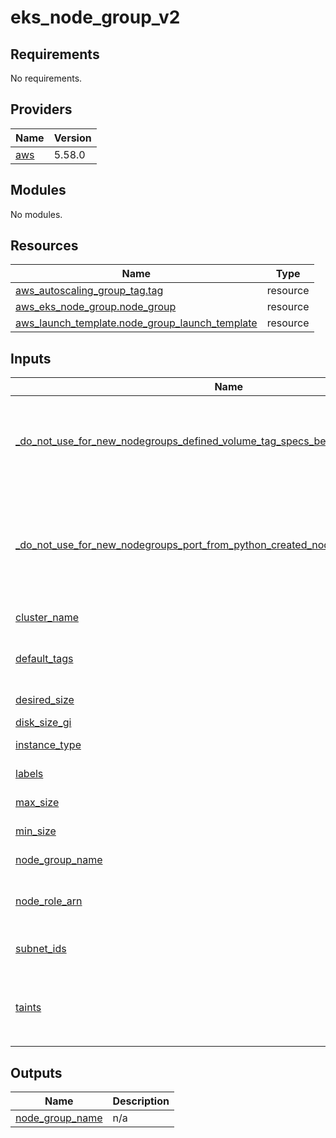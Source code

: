 # eks_node_group_v2

<!-- BEGINNING OF PRE-COMMIT-TERRAFORM DOCS HOOK -->
## Requirements

No requirements.

## Providers

| Name | Version |
|------|---------|
| <a name="provider_aws"></a> [aws](#provider\_aws) | 5.58.0 |

## Modules

No modules.

## Resources

| Name | Type |
|------|------|
| [aws_autoscaling_group_tag.tag](https://registry.terraform.io/providers/hashicorp/aws/latest/docs/resources/autoscaling_group_tag) | resource |
| [aws_eks_node_group.node_group](https://registry.terraform.io/providers/hashicorp/aws/latest/docs/resources/eks_node_group) | resource |
| [aws_launch_template.node_group_launch_template](https://registry.terraform.io/providers/hashicorp/aws/latest/docs/resources/launch_template) | resource |

## Inputs

| Name | Description | Type | Default | Required |
|------|-------------|------|---------|:--------:|
| <a name="input__do_not_use_for_new_nodegroups_defined_volume_tag_specs_before_instance_tag_specs"></a> [\_do\_not\_use\_for\_new\_nodegroups\_defined\_volume\_tag\_specs\_before\_instance\_tag\_specs](#input\_\_do\_not\_use\_for\_new\_nodegroups\_defined\_volume\_tag\_specs\_before\_instance\_tag\_specs) | DO NOT SET THIS FOR NEW NODEGROUPS: If true, defines the volume tag specs before the instance specs | `bool` | `false` | no |
| <a name="input__do_not_use_for_new_nodegroups_port_from_python_created_nodegroup"></a> [\_do\_not\_use\_for\_new\_nodegroups\_port\_from\_python\_created\_nodegroup](#input\_\_do\_not\_use\_for\_new\_nodegroups\_port\_from\_python\_created\_nodegroup) | DO NOT SET THIS FOR NEW NODEGROUPS: If true, tweaks nodegroup/launch template configs to fit nodegroups that used to be created in python | `bool` | `false` | no |
| <a name="input_cluster_name"></a> [cluster\_name](#input\_cluster\_name) | The name of the EKS cluster | `string` | n/a | yes |
| <a name="input_default_tags"></a> [default\_tags](#input\_default\_tags) | Tags that need to be associated with all resources by default | `map(string)` | `{}` | no |
| <a name="input_desired_size"></a> [desired\_size](#input\_desired\_size) | Desired size of node group | `number` | n/a | yes |
| <a name="input_disk_size_gi"></a> [disk\_size\_gi](#input\_disk\_size\_gi) | Size of disk in GB | `number` | `50` | no |
| <a name="input_instance_type"></a> [instance\_type](#input\_instance\_type) | Machine type for the nodegroup | `string` | `"t3.medium"` | no |
| <a name="input_labels"></a> [labels](#input\_labels) | Labels to attach to the node group | `map(string)` | `{}` | no |
| <a name="input_max_size"></a> [max\_size](#input\_max\_size) | Max size of node group | `number` | n/a | yes |
| <a name="input_min_size"></a> [min\_size](#input\_min\_size) | Min size of node group | `number` | n/a | yes |
| <a name="input_node_group_name"></a> [node\_group\_name](#input\_node\_group\_name) | The name of the node group | `string` | n/a | yes |
| <a name="input_node_role_arn"></a> [node\_role\_arn](#input\_node\_role\_arn) | The ARN of the role to use for the node group worker | `string` | n/a | yes |
| <a name="input_subnet_ids"></a> [subnet\_ids](#input\_subnet\_ids) | Subnet ID's to use for the node group | `list(string)` | n/a | yes |
| <a name="input_taints"></a> [taints](#input\_taints) | Taints to apply to the node group | <pre>list(object({<br>    key    = string<br>    value  = string<br>    effect = string<br>  }))</pre> | `[]` | no |

## Outputs

| Name | Description |
|------|-------------|
| <a name="output_node_group_name"></a> [node\_group\_name](#output\_node\_group\_name) | n/a |
<!-- END OF PRE-COMMIT-TERRAFORM DOCS HOOK -->
